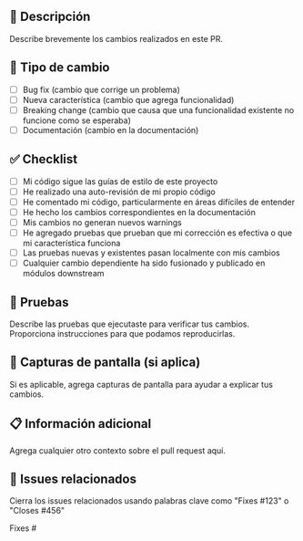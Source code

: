 ## 📝 Descripción
Describe brevemente los cambios realizados en este PR.

## 🎯 Tipo de cambio
- [ ] Bug fix (cambio que corrige un problema)
- [ ] Nueva característica (cambio que agrega funcionalidad)
- [ ] Breaking change (cambio que causa que una funcionalidad existente no funcione como se esperaba)
- [ ] Documentación (cambio en la documentación)

## ✅ Checklist
- [ ] Mi código sigue las guías de estilo de este proyecto
- [ ] He realizado una auto-revisión de mi propio código
- [ ] He comentado mi código, particularmente en áreas difíciles de entender
- [ ] He hecho los cambios correspondientes en la documentación
- [ ] Mis cambios no generan nuevos warnings
- [ ] He agregado pruebas que prueban que mi corrección es efectiva o que mi característica funciona
- [ ] Las pruebas nuevas y existentes pasan localmente con mis cambios
- [ ] Cualquier cambio dependiente ha sido fusionado y publicado en módulos downstream

## 🧪 Pruebas
Describe las pruebas que ejecutaste para verificar tus cambios. Proporciona instrucciones para que podamos reproducirlas.

## 📸 Capturas de pantalla (si aplica)
Si es aplicable, agrega capturas de pantalla para ayudar a explicar tus cambios.

## 📋 Información adicional
Agrega cualquier otro contexto sobre el pull request aquí.

## 🔗 Issues relacionados
Cierra los issues relacionados usando palabras clave como "Fixes #123" o "Closes #456"

Fixes # 